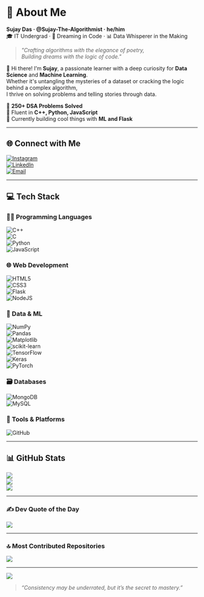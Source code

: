 # 💫 About Me  
**Sujay Das · @Sujay-The-Algorithmist · he/him**  
🎓 IT Undergrad · 💭 Dreaming in Code · 📊 Data Whisperer in the Making

> _"Crafting algorithms with the elegance of poetry,  
> Building dreams with the logic of code."_  

👋 Hi there! I’m **Sujay**, a passionate learner with a deep curiosity for **Data Science** and **Machine Learning**.  
Whether it's untangling the mysteries of a dataset or cracking the logic behind a complex algorithm,  
I thrive on solving problems and telling stories through data.  

🔹 **250+ DSA Problems Solved**  
🔹 Fluent in **C++, Python, JavaScript**  
🔹 Currently building cool things with **ML and Flask**  

---

## 🌐 Connect with Me

[![Instagram](https://img.shields.io/badge/Instagram-%23E4405F.svg?style=for-the-badge&logo=Instagram&logoColor=white)](https://www.instagram.com/sujay6110?utm_source=qr&igsh=MWZuMXhvZzRvOW40YQ%3D%3D)  
[![LinkedIn](https://img.shields.io/badge/LinkedIn-%230077B5.svg?style=for-the-badge&logo=linkedin&logoColor=white)](https://www.linkedin.com/in/sujay-das-205108253/?utm_source=share&utm_campaign=share_via&utm_content=profile&utm_medium=android_app)  
[![Email](https://img.shields.io/badge/Email-D14836?style=for-the-badge&logo=gmail&logoColor=white)](mailto:ghontuburo2002@gmail.com)

---

## 💻 Tech Stack

### 👨‍💻 Programming Languages  
![C++](https://img.shields.io/badge/C++-%2300599C.svg?style=for-the-badge&logo=c%2B%2B&logoColor=white)  
![C](https://img.shields.io/badge/C-%2300599C.svg?style=for-the-badge&logo=c&logoColor=white)  
![Python](https://img.shields.io/badge/Python-3670A0?style=for-the-badge&logo=python&logoColor=ffdd54)  
![JavaScript](https://img.shields.io/badge/JavaScript-%23323330.svg?style=for-the-badge&logo=javascript&logoColor=%23F7DF1E)

### 🌐 Web Development  
![HTML5](https://img.shields.io/badge/HTML5-%23E34F26.svg?style=for-the-badge&logo=html5&logoColor=white)  
![CSS3](https://img.shields.io/badge/CSS3-%231572B6.svg?style=for-the-badge&logo=css3&logoColor=white)  
![Flask](https://img.shields.io/badge/Flask-%23000.svg?style=for-the-badge&logo=flask&logoColor=white)  
![NodeJS](https://img.shields.io/badge/Node.js-6DA55F?style=for-the-badge&logo=node.js&logoColor=white)

### 🧠 Data & ML  
![NumPy](https://img.shields.io/badge/Numpy-%23013243.svg?style=for-the-badge&logo=numpy&logoColor=white)  
![Pandas](https://img.shields.io/badge/Pandas-%23150458.svg?style=for-the-badge&logo=pandas&logoColor=white)  
![Matplotlib](https://img.shields.io/badge/Matplotlib-%23ffffff.svg?style=for-the-badge&logo=Matplotlib&logoColor=black)  
![scikit-learn](https://img.shields.io/badge/Scikit--Learn-%23F7931E.svg?style=for-the-badge&logo=scikit-learn&logoColor=white)  
![TensorFlow](https://img.shields.io/badge/TensorFlow-%23FF6F00.svg?style=for-the-badge&logo=TensorFlow&logoColor=white)  
![Keras](https://img.shields.io/badge/Keras-%23D00000.svg?style=for-the-badge&logo=Keras&logoColor=white)  
![PyTorch](https://img.shields.io/badge/PyTorch-%23EE4C2C.svg?style=for-the-badge&logo=PyTorch&logoColor=white)

### 🗃️ Databases  
![MongoDB](https://img.shields.io/badge/MongoDB-%234ea94b.svg?style=for-the-badge&logo=mongodb&logoColor=white)  
![MySQL](https://img.shields.io/badge/MySQL-4479A1.svg?style=for-the-badge&logo=mysql&logoColor=white)

### 🔧 Tools & Platforms  
![GitHub](https://img.shields.io/badge/GitHub-%23121011.svg?style=for-the-badge&logo=github&logoColor=white)

---

## 📊 GitHub Stats

![](https://github-readme-stats.vercel.app/api?username=Sujay-The-Algorithimist&theme=tokyonight&hide_border=false&include_all_commits=false&count_private=false)  
![](https://nirzak-streak-stats.vercel.app/?user=Sujay-The-Algorithimist&theme=tokyonight&hide_border=false)  
![](https://github-readme-stats.vercel.app/api/top-langs/?username=Sujay-The-Algorithimist&theme=tokyonight&hide_border=false&include_all_commits=false&count_private=false&layout=compact)

---

### ✍️ Dev Quote of the Day  
![](https://quotes-github-readme.vercel.app/api?type=horizontal&theme=radical)

---

### 🔝 Most Contributed Repositories  
![](https://github-contributor-stats.vercel.app/api?username=Sujay-The-Algorithimist&limit=5&theme=dark&combine_all_yearly_contributions=true)

---

[![](https://visitcount.itsvg.in/api?id=Sujay-The-Algorithimist&icon=0&color=0)](https://visitcount.itsvg.in)

> _“Consistency may be underrated, but it’s the secret to mastery.”_

<!-- Designed with ❤️ using GPRM ( https://gprm.itsvg.in ) -->
